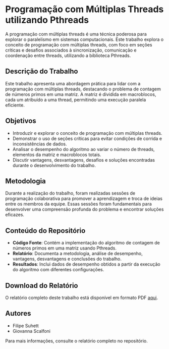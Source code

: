 # Programação com Múltiplas Threads utilizando Pthreads

A programação com múltiplas threads é uma técnica poderosa para explorar o paralelismo em sistemas computacionais. Este trabalho explora o conceito de programação com múltiplas threads, com foco em seções críticas e desafios associados à sincronização, comunicação e coordenação entre threads, utilizando a biblioteca Pthreads.

## Descrição do Trabalho

Este trabalho apresenta uma abordagem prática para lidar com a programação com múltiplas threads, destacando o problema de contagem de números primos em uma matriz. A matriz é dividida em macroblocos, cada um atribuído a uma thread, permitindo uma execução paralela eficiente.

## Objetivos

- Introduzir e explorar o conceito de programação com múltiplas threads.
- Demonstrar o uso de seções críticas para evitar condições de corrida e inconsistências de dados.
- Analisar o desempenho do algoritmo ao variar o número de threads, elementos da matriz e macroblocos totais.
- Discutir vantagens, desvantagens, desafios e soluções encontradas durante o desenvolvimento do trabalho.

## Metodologia

Durante a realização do trabalho, foram realizadas sessões de programação colaborativa para promover a aprendizagem e troca de ideias entre os membros da equipe. Essas sessões foram fundamentais para desenvolver uma compreensão profunda do problema e encontrar soluções eficazes.

## Conteúdo do Repositório

- **Código Fonte**: Contém a implementação do algoritmo de contagem de números primos em uma matriz usando Pthreads.
- **Relatório**: Documenta a metodologia, análise de desempenho, vantagens, desvantagens e conclusões do trabalho.
- **Resultados**: Inclui dados de desempenho obtidos a partir da execução do algoritmo com diferentes configurações.

## Download do Relatório

O relatório completo deste trabalho está disponível em formato PDF [aqui](https://docs.google.com/document/d/1NadIkPgk0_CdbzfXBqN2_3L_81u_ToPRW2WrmvosCH8/edit?usp=sharing).

## Autores

- Filipe Suhett
- Giovanna Scalfoni

Para mais informações, consulte o relatório completo no repositório.
